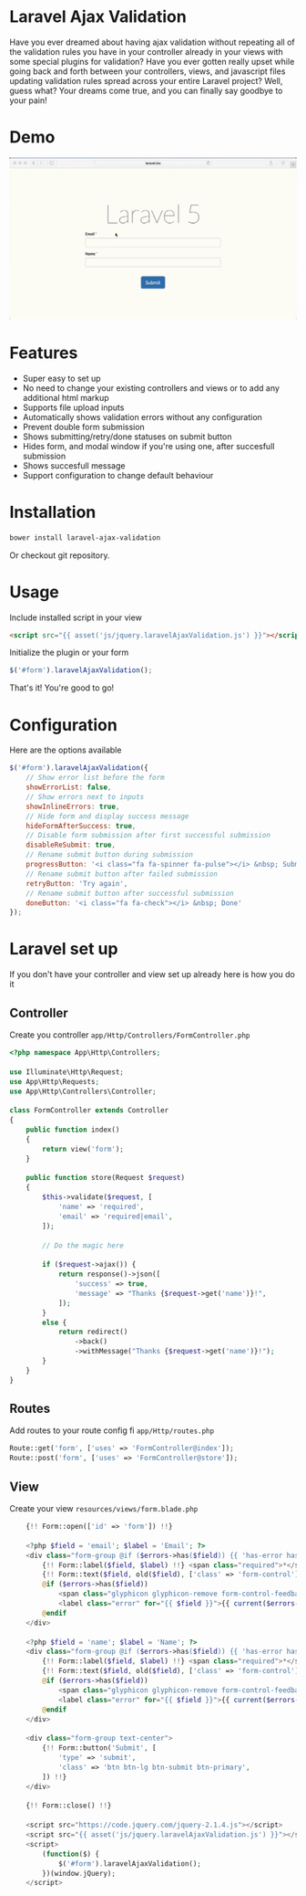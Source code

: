 # Laravel Ajax Validation

Have you ever dreamed about having ajax validation without repeating all of the validation rules you have in your controller already in your views with some special plugins for validation? Have you ever gotten really upset while going back and forth between your controllers, views, and javascript files updating validation rules spread across your entire Laravel project? Well, guess what? Your dreams come true, and you can finally say goodbye to your pain!

# Demo

![demo](resources/demo.gif "demo")

# Features

* Super easy to set up
* No need to change your existing controllers and views or to add any additional html markup
* Supports file upload inputs
* Automatically shows validation errors without any configuration
* Prevent double form submission
* Shows submitting/retry/done statuses on submit button
* Hides form, and modal window if you're using one, after succesfull submission
* Shows succesfull message
* Support configuration to change default behaviour

# Installation

```bash
bower install laravel-ajax-validation
```

Or checkout git repository.

# Usage

Include installed script in your view

```html
<script src="{{ asset('js/jquery.laravelAjaxValidation.js') }}"></script>
```

Initialize the plugin or your form

```js
$('#form').laravelAjaxValidation();
```

That's it! You're good to go!

# Configuration

Here are the options available

```js
$('#form').laravelAjaxValidation({
    // Show error list before the form
    showErrorList: false,
    // Show errors next to inputs
    showInlineErrors: true,
    // Hide form and display success message
    hideFormAfterSuccess: true,
    // Disable form submission after first successful submission
    disableReSubmit: true,
    // Rename submit button during submission
    progressButton: '<i class="fa fa-spinner fa-pulse"></i> &nbsp; Submitting',
    // Rename submit button after failed submission
    retryButton: 'Try again',
    // Rename submit button after successful submission
    doneButton: '<i class="fa fa-check"></i> &nbsp; Done' 
});
```

# Laravel set up

If you don't have your controller and view set up already here is how you do it

## Controller

Create you controller `app/Http/Controllers/FormController.php`

```php
<?php namespace App\Http\Controllers;

use Illuminate\Http\Request;
use App\Http\Requests;
use App\Http\Controllers\Controller;

class FormController extends Controller
{
    public function index()
    {
        return view('form');
    }

    public function store(Request $request)
    {
        $this->validate($request, [
            'name' => 'required',
            'email' => 'required|email',
        ]);

        // Do the magic here

        if ($request->ajax()) {
            return response()->json([
                'success' => true,
                'message' => "Thanks {$request->get('name')}!",
            ]);
        }
        else {
            return redirect()
                ->back()
                ->withMessage("Thanks {$request->get('name')}!");
        }
    }
}
```

## Routes

Add routes to your route config fi `app/Http/routes.php`

```php
Route::get('form', ['uses' => 'FormController@index']);
Route::post('form', ['uses' => 'FormController@store']);
```

## View

Create your view `resources/views/form.blade.php`

```php
    {!! Form::open(['id' => 'form']) !!}

    <?php $field = 'email'; $label = 'Email'; ?>
    <div class="form-group @if ($errors->has($field)) {{ 'has-error has-feedback' }} @endif">
        {!! Form::label($field, $label) !!} <span class="required">*</span>
        {!! Form::text($field, old($field), ['class' => 'form-control']) !!}
        @if ($errors->has($field))
            <span class="glyphicon glyphicon-remove form-control-feedback" aria-hidden="true"></span>
            <label class="error" for="{{ $field }}">{{ current($errors->get($field)) }}</label>
        @endif
    </div>

    <?php $field = 'name'; $label = 'Name'; ?>
    <div class="form-group @if ($errors->has($field)) {{ 'has-error has-feedback' }} @endif">
        {!! Form::label($field, $label) !!} <span class="required">*</span>
        {!! Form::text($field, old($field), ['class' => 'form-control']) !!}
        @if ($errors->has($field))
            <span class="glyphicon glyphicon-remove form-control-feedback" aria-hidden="true"></span>
            <label class="error" for="{{ $field }}">{{ current($errors->get($field)) }}</label>
        @endif
    </div>

    <div class="form-group text-center">
        {!! Form::button('Submit', [
            'type' => 'submit',
            'class' => 'btn btn-lg btn-submit btn-primary',
        ]) !!}
    </div>

    {!! Form::close() !!}

    <script src="https://code.jquery.com/jquery-2.1.4.js"></script>
    <script src="{{ asset('js/jquery.laravelAjaxValidation.js') }}"></script>
    <script>
        (function($) {
            $('#form').laravelAjaxValidation();
        })(window.jQuery);
    </script>
```
